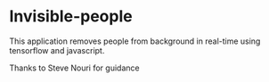 # Invisible-people

This application removes people from background in real-time using tensorflow and javascript.

Thanks to Steve Nouri for guidance
